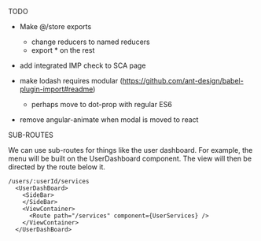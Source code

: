TODO

- Make @/store exports

  - change reducers to named reducers
  - export \* on the rest

- add integrated IMP check to SCA page
- make lodash requires modular (https://github.com/ant-design/babel-plugin-import#readme)
  - perhaps move to dot-prop with regular ES6
- remove angular-animate when modal is moved to react

SUB-ROUTES

We can use sub-routes for things like the user dashboard. For example, the menu will be built on the UserDashboard component. The view will then be directed by the route below it.

```
/users/:userId/services
  <UserDashBoard>
    <SideBar>
    </SideBar>
    <ViewContainer>
      <Route path="/services" component={UserServices} />
    </ViewContainer>
  </UserDashBoard>
```
